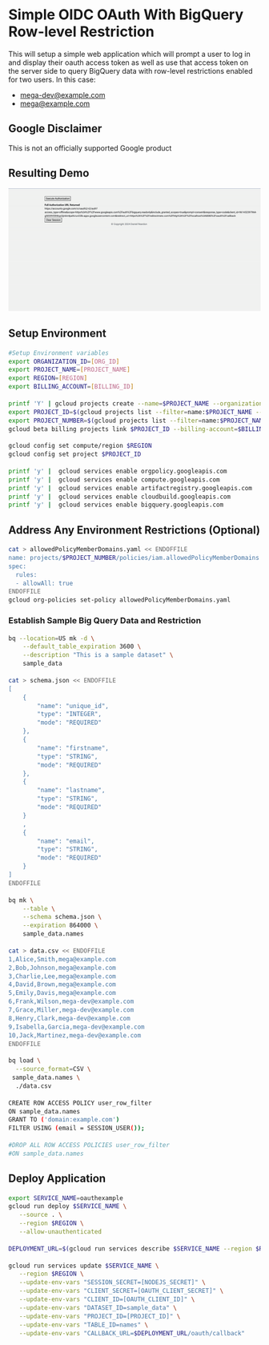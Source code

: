 # Simple OIDC OAuth With BigQuery Row-level Restriction
This will setup a simple web application which will prompt a user to log in and display their oauth access token as well as use that access token on the server side to query BigQuery data with row-level restrictions enabled for two users. In this case:
- mega-dev@example.com
- mega@example.com

## Google Disclaimer
This is not an officially supported Google product

## Resulting Demo
![Demo of OAuth calling BigQuery with User Credentials](./images/demo.gif)



## Setup Environment
```BASH
#Setup Environment variables
export ORGANIZATION_ID=[ORG_ID]
export PROJECT_NAME=[PROJECT_NAME]
export REGION=[REGION]
export BILLING_ACCOUNT=[BILLING_ID]

printf 'Y' | gcloud projects create --name=$PROJECT_NAME --organization=$ORGANIZATION_ID
export PROJECT_ID=$(gcloud projects list --filter=name:$PROJECT_NAME --format 'value(PROJECT_ID)')
export PROJECT_NUMBER=$(gcloud projects list --filter=name:$PROJECT_NAME --format 'value(PROJECT_NUMBER)')
gcloud beta billing projects link $PROJECT_ID --billing-account=$BILLING_ACCOUNT

gcloud config set compute/region $REGION
gcloud config set project $PROJECT_ID

printf 'y' |  gcloud services enable orgpolicy.googleapis.com
printf 'y' |  gcloud services enable compute.googleapis.com 
printf 'y' |  gcloud services enable artifactregistry.googleapis.com
printf 'y' |  gcloud services enable cloudbuild.googleapis.com
printf 'y' |  gcloud services enable bigquery.googleapis.com
```

## Address Any Environment Restrictions (Optional)
```BASH
cat > allowedPolicyMemberDomains.yaml << ENDOFFILE
name: projects/$PROJECT_NUMBER/policies/iam.allowedPolicyMemberDomains
spec:
  rules:
  - allowAll: true
ENDOFFILE
gcloud org-policies set-policy allowedPolicyMemberDomains.yaml
```

### Establish Sample Big Query Data and Restriction
```BASH
bq --location=US mk -d \
    --default_table_expiration 3600 \
    --description "This is a sample dataset" \
    sample_data

cat > schema.json << ENDOFFILE
[
    {
        "name": "unique_id",
        "type": "INTEGER",
        "mode": "REQUIRED"
    },
    {
        "name": "firstname",
        "type": "STRING",
        "mode": "REQUIRED" 
    },
    {
        "name": "lastname",
        "type": "STRING",
        "mode": "REQUIRED"
    }
    ,
    {
        "name": "email",
        "type": "STRING",
        "mode": "REQUIRED"
    } 
]
ENDOFFILE

bq mk \
    --table \
    --schema schema.json \
    --expiration 864000 \
    sample_data.names 

cat > data.csv << ENDOFFILE
1,Alice,Smith,mega@example.com
2,Bob,Johnson,mega@example.com
3,Charlie,Lee,mega@example.com
4,David,Brown,mega@example.com
5,Emily,Davis,mega@example.com
6,Frank,Wilson,mega-dev@example.com
7,Grace,Miller,mega-dev@example.com
8,Henry,Clark,mega-dev@example.com
9,Isabella,Garcia,mega-dev@example.com
10,Jack,Martinez,mega-dev@example.com
ENDOFFILE

bq load \
  --source_format=CSV \
 sample_data.names \
  ./data.csv

CREATE ROW ACCESS POLICY user_row_filter
ON sample_data.names
GRANT TO ('domain:example.com')
FILTER USING (email = SESSION_USER());

#DROP ALL ROW ACCESS POLICIES user_row_filter
#ON sample_data.names
```

## Deploy Application
```BASH
export SERVICE_NAME=oauthexample
gcloud run deploy $SERVICE_NAME \
   --source . \
   --region $REGION \
   --allow-unauthenticated

DEPLOYMENT_URL=$(gcloud run services describe $SERVICE_NAME --region $REGION --format 'value(status.url)')

gcloud run services update $SERVICE_NAME \
   --region $REGION \
   --update-env-vars "SESSION_SECRET=[NODEJS_SECRET]" \
   --update-env-vars "CLIENT_SECRET=[OAUTH_CLIENT_SECRET]" \
   --update-env-vars "CLIENT_ID=[OAUTH_CLIENT_ID]" \
   --update-env-vars "DATASET_ID=sample_data" \
   --update-env-vars "PROJECT_ID=[PROJECT_ID]" \
   --update-env-vars "TABLE_ID=names" \
   --update-env-vars "CALLBACK_URL=$DEPLOYMENT_URL/oauth/callback"
```